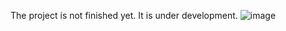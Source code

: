 The project is not finished yet. It is under development.
![image](https://github.com/ShokhjahonNosirov/RentEasy/assets/65361345/e38849fa-1f3b-4c7b-b181-5c82d8c95ac3)
